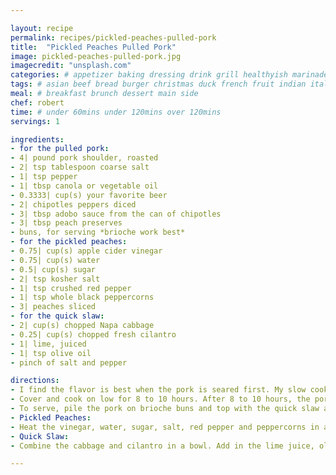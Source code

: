```yaml
---

layout: recipe
permalink: recipes/pickled-peaches-pulled-pork 
title:  "Pickled Peaches Pulled Pork"
image: pickled-peaches-pulled-pork.jpg 
imagecredit: "unsplash.com" 
categories: # appetizer baking dressing drink grill healthyish marinade oven pickling quick raw salad sandwich sauce snack soup
tags: # asian beef bread burger christmas duck french fruit indian italian mexican nuts pasta pork poultry rice seafood thanksgiving vegetarian
meal: # breakfast brunch dessert main side
chef: robert 
time: # under 60mins under 120mins over 120mins
servings: 1 

ingredients:
- for the pulled pork:
- 4| pound pork shoulder, roasted
- 2| tsp tablespoon coarse salt
- 1| tsp pepper
- 1| tbsp canola or vegetable oil
- 0.3333| cup(s) your favorite beer
- 2| chipotles peppers diced
- 3| tbsp adobo sauce from the can of chipotles
- 3| tbsp peach preserves
- buns, for serving *brioche work best*
- for the pickled peaches:
- 0.75| cup(s) apple cider vinegar
- 0.75| cup(s) water
- 0.5| cup(s) sugar
- 2| tsp kosher salt
- 1| tsp crushed red pepper
- 1| tsp whole black peppercorns
- 3| peaches sliced
- for the quick slaw:
- 2| cup(s) chopped Napa cabbage
- 0.25| cup(s) chopped fresh cilantro
- 1| lime, juiced
- 1| tsp olive oil
- pinch of salt and pepper

directions:
- I find the flavor is best when the pork is seared first. My slow cooker sears the meat, but if yours does not, heat a large pot over medium to high heat and add the oil. Sprinkle the pork roast with the salt and pepper, then add it to the pot or slow cooker and sear on all sides until deeply golden brown. If necessary, transfer it to the slow cooker. Pour in the beer or liquid whichever you choose to use.
- Cover and cook on low for 8 to 10 hours. After 8 to 10 hours, the pork will easily shred with a fork. Shred it and mix with the juice in the slow cooker. I like to turn my slow cooker on high and let it sit with the lid off for 15 minutes or so – I find that if it’s extra liquidy, some of the liquid will be absorbed. Stir in the chipotle peppers, the adobo sauce and the peach preserves. Toss well. Cover and let it cook for another 15 to 30 minutes. For an oven method; cook for 2 to 3 hours at 170°C.
- To serve, pile the pork on brioche buns and top with the quick slaw and pickled peaches.
- Pickled Peaches:
- Heat the vinegar, water, sugar, salt, red pepper and peppercorns in a saucepan over medium heat, stirring until the sugar dissolves. Bring the mixture to a boil and boil it for 2 minutes. Turn off the heat and let it cool for 10 minutes. Place the peaches in a jar or bowl and pour the mixture over top. Let the peaches sit for 30 minutes before using. To each, scoop them out with a slotted spoon.
- Quick Slaw:
- Combine the cabbage and cilantro in a bowl. Add in the lime juice, olive oil, salt and pepper and toss well. I like to let this sit for 10 minutes or so before serving.

--- 
```

